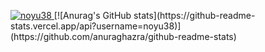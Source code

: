 <p align="left">
  <a href="https://github.com/yutkat/yutkat/">
    <img src="https://komarev.com/ghpvc/?username=noyu38&color=blue&style=plastic" alt="noyu38" />
  </a>
[![Anurag's GitHub stats](https://github-readme-stats.vercel.app/api?username=noyu38)](https://github.com/anuraghazra/github-readme-stats)
